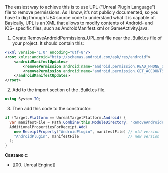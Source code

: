 The easiest way to achieve this is to use UPL (“Unreal Plugin Language”) file to remove permissions. As I know, it’s not publicly documented, so you have to dig through UE4 source code to understand what it is capable of. Basically, UPL is an XML that allows to modify contents of Android- and iOS- specific files, such as AndroidManifest.xml or GameActivity.java.

1. Create RemoveAndroidPermissions_UPL.xml file near the .Build.cs file of your project. It should contain this:
``` xml
<?xml version="1.0" encoding="utf-8"?>
<root xmlns:android="http://schemas.android.com/apk/res/android">
    <androidManifestUpdates>
        <removePermission android:name="android.permission.READ_PHONE_STATE" />
        <removePermission android:name="android.permission.GET_ACCOUNTS" />
    </androidManifestUpdates>
</root>
```

2. Add to the import section of the .Build.cs file.
``` cs
using System.IO;
```

3. Then add this code to the constructor:
``` cs
if (Target.Platform == UnrealTargetPlatform.Android) {
  var manifestFile = Path.Combine(this.ModuleDirectory, "RemoveAndroidPermissions_UPL.xml");
  AdditionalPropertiesForReceipt.Add(
    new ReceiptProperty("AndroidPlugin", manifestFile) // old version
	"AndroidPlugin", manifestFile                      // new version
  );
}
```


**Связано с:**
- [[00. Unreal Engine]]